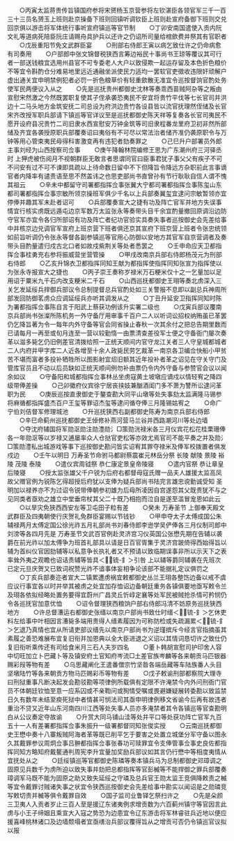<!-- { "loadSidebar": true } -->
　　○丙寅太监蒋贵传旨镇国府参将宋赟杨玉京营参将左钦湛臣各领官军三千一百三十三员名赟玉上班则赴京操备下班则回镇听调钦臣上班则赴宣府备御下班则交兑回京俱以游击将军体统行事听宣府镇巡等官节制
　　○丁卯安南国遣使入贡内阮文礼等道病死陪臣阮庄请赐舟具护兵以还许之仍诏所司量给棺歛费并祭其有官职者
　　○戊辰重阳节免文武群臣宴
　　○刑部右侍郎王寅以病乞致仕许之仍命病愈有司奏用
　　○户部郎中张文锦督税狭西言筹边裕民十事尚书王琼等覆议其可行者一部送钱粮宜选用州县官不可专委老人大户以致侵欺一起运存留及本色折色粮价不等宜令斟酌仓分难易地里远近通融坐派使民力适均一罢软官吏徵收违限奸顽解户虚出通关宜申明禁例犯者必罚一折色粮草价有轻重歛散无准宜令巡按督饷官酌处务使军民两便议入从之
　　○先是巡抚贵州都御史沈林等奏乖西苗贼阿杂等之叛由宣慰宋然激之今然既罢职复使其子侄承袭恐夷民不安宜将贵竹平伐等七长官司并洪边十二马头地方金筑安抚二司总设为府洪边贵竹各设县皆以流官抚理然侄储及长官宋齐改授军职兵部请下镇巡等官详议至是巡抚都御史陈天祥等复奏各长官司夷民不愿开设府县况贵竹二司旧隶水西宣慰安万钟金筑等司旧隶程番龙里府卫初非然所部储及齐宜各袭授原职兵部覆奏诏曰夷俗有不可尽以常法治者储齐准仍袭原职令与万钟等用心管束夷民毋得科害激变再有违犯者劾奏罪之
　　○己巳升户部署员外郎主事刘经为山西按察司佥事
　　○庚午降翰林院编修王思为广东潮州府三河驿丞时  上狎虎被伤阅月不视朝群臣无敢言者思谓同官曰臣事君犹子事父父有疾子不可不问安有过不可不谏即具疏以上待命数日留中不下但降旨令降远方杂职前此言事谪官者内降率有谴责语至思不然盖讳之也思吏部尚书直曾孙有节行耿耿自信人谓不愧其祖云
　　○辛未中都留守司署都指挥佥事张翼大宁都司署都指挥佥事陈玺山东都司署都指挥佥事宗敏所领京操班军俱少千名以上兵部奏翼玺宜逮问宗敏暂领亦宜停俸并趣其军未赴者诏可
　　○兵部覆奏宣大之捷有功及阵亡官军并地方失误事情宜行核实虏既远遁屯边京军数万太监张永等奏带头目千余宜酌量撤回原调沿边防守官军亦宜令各归所部诏有功及阵亡者纪功官验实具奏失事者巡按御史会先差给事中并核京边兑调官军宣府上班京营下班者俱还京其宣府下班京营上班者令张忠统领如前旨听调仍令张永等督各副参镇巡等官用心防御以安地方其官军自京营调者及奏带头目酌量遣归戍古北口者如故戍紫荆关等处者悉罢之
　　○壬申命应天卫都指挥佥事桂勇充右参将振威营坐营管操
　　○甲戌改南京兵部右侍郎杨茂元为刑部右侍郎
　　○乙亥升锦衣卫都指挥同知王献为都指挥使指挥同知张宣为指挥使以为张永寺报宣大之捷也
　　○丙子崇王奏称岁禄米万石粳米仅十之一乞量加以足用诏于粟米九千石内改支粳米二千石
　　○山西巡抚都御史王珝等奏北虏深入三关乞发延绥兵捍御兵部议令总制提督总兵官酌处如三关警报不息即以副总兵神周所部发回防御茗虏众应调延绥兵亦听其调发从之
　　○丁丑升延安卫指挥同知时陈为署都指挥佥事陈自言于阳武上蔡获功例该升实署二级也
　　○戊寅兵部议覆南京兵部尚书张澯所陈机务一外守备厅用审事千百户二人以听词讼招权纳贿虽已革罢仍乞降旨著为令一每年内外守备等官会同省操止春秋一次其余付之把总告期里数而已请每月一再至或旬月连至一营以较勤惰一由票清查差役军士便之守备衙门屡次奏革以滋多毙乞仍旧例差官清拨给照一正统天顺间内官守龙江关者三人守皇城都城者二人内府并甲字库二人近各增至十余人政毙民劳乞裁革一南京各卫编佥快船小甲贫苦不堪而富者多投补牺牲所以图影射宜炤旧额其近年投补者革之诏见在守关守门及管库官员且不动以后员缺如正统天顺间例勿补由票仍令内外守备与参赞官会议以闻余如议
　　○守备阳和城都指挥佥事林丛坐虏寇黄土坡墩应谪戍以情轻宥之降四级带俸差操
　　○己卯徽府仪宾徐宁居丧挟妓兼酗酒闺门多不萧为讐所讼逮问革职为民
　　○庚辰巡按直隶御史于鏊查勘大同平山墩等处失事劾太监满隆马锡参将麻循都指挥盛杰百户王玺等罪诏杰玺等逮问循夺俸三月隆锡姑宥之
　　○命广宁伯刘佶督军修理城池
　　○升巡抚狭西右副都御史陈寿为南京兵部右侍郎
　　○辛巳命蓟州巡抚都御史王倬修补燕河营马兰谷并西路潮河川等处边墙
　　○夺沈府辅国将军勋沤勋注勋澧勋氵□策勋洸禄米各三月仪宾花松花桂栗珊俸各一年勋沤等以岁禄又逋屡率众人仓挞官吏松等亦效尤焉官司不能平奏之并及勋氵□策勋澧私出城游戏等事下巡按御史勘问皆实诏宥其罪夺禄米及俸军校拨置者俱发戍边
　　○壬午以明日  万寿圣节命驸马都尉蔡震崔元林岳分祭  长陵  献陵  景陵  裕陵  茂陵  泰陵
　　○遣仪宾周钺祭  恭仁康定景皇帝陵寝
　　○遣内官祭  恭让章皇后陵寝
　　○授太监张雄父千户锐为后府右都督母寇氏赠一品夫人雄援太监高凤故父赠官例为锐陈乞得超授后府犹以支俸为疑兵部尚书陆完言雄忠谠勤诚受知  圣明加以禄养亦不为过诏令锐带俸朝参初雄为后母所凌因自宫遂怨其父既贵犹不与之见同类者亟劝之雄立中堂垂帘杖其父二十既乃相抱而泣自是遂至滥冒宠恩如此云
　　○以旱灾免狭西西安左等卫屯田子粒有差
　　○癸未  万寿圣节  上御奉天殿文武群臣及四夷朝使行庆贺礼免群臣宴赐以节钱钞
　　○甲申夺太子太傅成国公朱辅禄两月太傅定国公徐光祚五月礼部尚书刘春侍郎李逊学吴俨俸各三月仪制司郎中刘滂等各四月先是  万寿圣节文武百官例赴灵济宫习仪英国公张懋先期在告辅以袭爵在前光祚以加太傅争为班首礼部具以请是日百官胥集于灵济宫跛倚得西始得旨以辅为首纠仪官因劾辅等以私意争长执礼者又不预请以致临期误事非所以示天下之表率耸外夷之观瞻也诏诘责辅等皆具＜锍-釒＞引咎  上以辅等爵同辅袭在先班次已定元旦庆贺又已致词祝赞光祚不谙事体妄相争论该部不能据礼定议俱罚之
　　○丁亥兵部奏迩者宣大二镇累遭虏祸宜敕都御史丛兰王珝各整饬边备以戒不虞应议行事宜各以时并举其被虏之处宜加存恤诏边备朝廷重务各镇俱要地亟写敕令兰及珝各依拟经略处置务要得宜蔚州广昌灵丘忻崞定襄等处军民被贼抢杀情可矜悯仍令各巡抚官加意优恤
　　○诏令督理狭西粮饷户部右侍郎冯清不妨原务巡抚狭西地方
　　○许总督漕运右都御史张缙以南京户部尚书致仕时缙＜锍-釒＞乞休吏料左给事中叶相因言漕毙多端用贵得人缙素履因为可称防检或失疏漏累＜锍-釒＞乞退乃真情也宜从所请吏部议缙先以南京户部尚书为逆瑾摈斥今经言官指摘虽其素履之善恐难展布宜复旧衔并加恩典以全大臣进退之义诏以其情词恳切许之致仕仍复旧衔听乘传还有司给食米月三石人夫岁四名
　　○董卜韩胡宣慰司护印舍人容中切旺加立卜巴藏卜等及镇安府土官知府岑流□土差官族岑麟等各来朝贡马匹银器赐彩叚等物有差
　　○乌思藏阐化王遣番僧宗竹坚昝各端岳藏等车陆族番人头目坚墩陆竹等各来朝贡方物马匹赐彩币等物有差
　　○戊子敕谕刑部都察院大理寺曰刑狱重事凡断决起发会勘驳勘等项律例所载俱有定限不许淹禁今内外问刑衙门官员不体朝廷钦恤至意一应系囚或不亲鞫问或狥情受嘱或畏避嫌疑展转委勘以致监禁日久有数年未结至瘐死狱中者情甚可悯法司其亟申明律例移文省谕今后再有故违者重治不贷又近年山东河南四川江西等处失事人员亦多淹禁者其令各镇巡等官查勘明白从公议奏定夺故谕
　　○升赏大同马铺山洼等处并平口等处获功阵亡官军九百五十一人有差署都指挥佥事朱振升一级署都督同知张俊实授
　　○云南巡抚都御史王懋中奏十八寨叛贼阿海者革等既已削平乞于要害之处置立城堡分军守备以图永久其戴罪参议周炯佥事吕翀都指挥佥事张春功可赎罪宜令支俸管事佥事史良佐都指挥同知方略知府戴鳌通判周宪李升宜量加奖励兵部议如其言仍行懋中等相度夷情从宜抚处从之
　　○廷绥镇巡等官都御史陈璘等奏本镇兵马为总制都御史邓璋调之固原见兵数千为虏所迫以致失事并劾把总都指挥等官彭楲等不能捍御之罪兵部覆奏璋调军马既不能为固原之助又致失延绥之守璘及总兵官王勋太监王竞俱降敕责之楲等宜令戴罪讨贼诸失事之状宜令狭西巡按御史会先差给事中勘实以闻诏是之勋璘竞写敕切责并楲等俱令戴罪自效
　　○国子监司业鲁铎乞祭扫许之
　　○先是朵颜三卫夷人入贡者岁止三百人至是援辽东诸夷例求增贡数为六百蓟州镇守等官因言此虏与小王子缔姻且乘宣大入寇之势恐为边患宜令辽东游击将军林睿驻兵近地以便应援喜峰桃林诸口及边墙颓塌者宜亟缮治兵部议覆得旨从之增贡可否仍令镇巡官议拟以报

